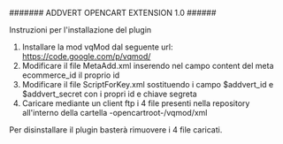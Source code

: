 ####### ADDVERT OPENCART EXTENSION 1.0 ######

Instruzioni per l'installazione del plugin

1. Installare la mod vqMod dal seguente url: https://code.google.com/p/vqmod/
2. Modificare il file MetaAdd.xml inserendo nel campo content del meta ecommerce_id il proprio id
3. Modificare il file ScriptForKey.xml sostituendo i campo $addvert_id e $addvert_secret con i propri id e chiave segreta 
4. Caricare mediante un client ftp i 4 file presenti nella repository all'interno della cartella -opencartroot-/vqmod/xml

Per disinstallare il plugin basterà rimuovere i 4 file caricati.

